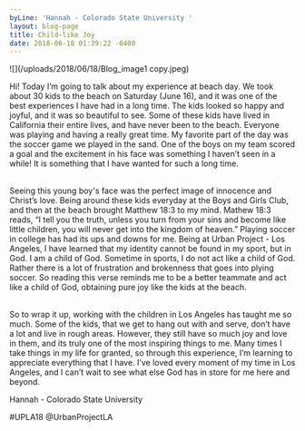 ```yaml
---
byLine: 'Hannah - Colorado State University '
layout: blog-page
title: Child-like Joy
date: 2018-06-18 01:39:22 -0400
---
```

![](/uploads/2018/06/18/Blog_image1 copy.jpeg)

Hi! Today I’m going to talk about my experience at beach day. We took about 30 kids to the beach on Saturday (June 16), and it was one of the best experiences I have had in a long time. The kids looked so happy and joyful, and it was so beautiful to see. Some of these kids have lived in California their entire lives, and have never been to the beach. Everyone was playing and having a really great time. My favorite part of the day was the soccer game we played in the sand. One of the boys on my team scored a goal and the excitement in his face was something I haven’t seen in a while! It is something that I have wanted for such a long time.

   
Seeing this young boy's face was the perfect image of innocence and Christ’s love. Being around these kids everyday at the Boys and Girls Club, and then at the beach brought Matthew 18:3 to my mind.  Mathew 18:3 reads, “I tell you the truth, unless you turn from your sins and become like little children, you will never get into the kingdom of heaven.” Playing soccer in college has had its ups and downs for me. Being at Urban Project - Los Angeles, I have learned that my identity cannot be found in my sport, but in God. I am a child of God. Sometime in sports, I do not act like a child of God. Rather there is a lot of frustration and brokenness that goes into plying soccer. So reading this verse reminds me to be a better teammate and act like a child of God, obtaining pure joy like the kids at the beach.

   
So to wrap it up, working with the children in Los Angeles has taught me so much. Some of the kids, that we get to hang out with and serve, don’t have a lot and live in rough areas.  However, they still have so much joy and love in them, and its truly one of the most inspiring things to me.  Many times I take things in my life for granted, so through this experience, I’m learning to appreciate everything that I have. I’ve loved every moment of my time in Los Angeles, and I can’t wait to see what else God has in store for me here and beyond.

Hannah - Colorado State University

\#UPLA18 @UrbanProjectLA